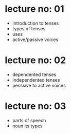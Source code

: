 # lecture no: 01
* introduction to tenses
* types of tenses
* uses
* active/passive voices
# lecture no: 02
* dependented tenses
* independented tenses
* pesssive to active voices
# lecture no: 03
* parts of speech
* noun its types
  

